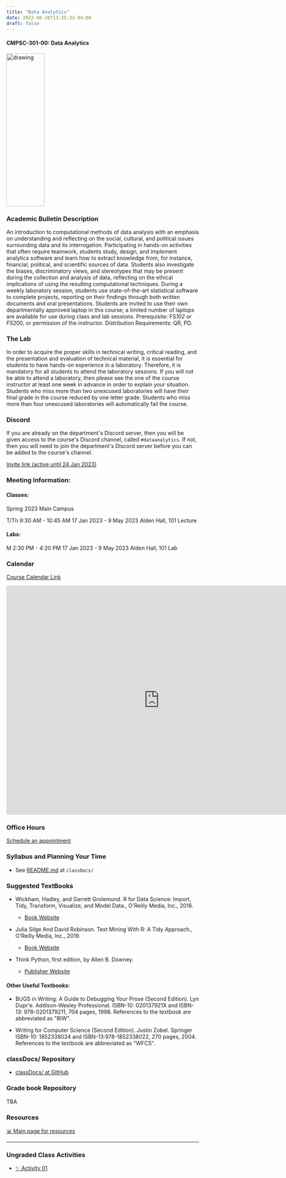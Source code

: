 ```yaml
---
title: "Data Analytics"
date: 2022-06-26T13:25:33-04:00
draft: false
---
```

#### CMPSC-301-00: Data Analytics

<img src="/images/dataanalytics/volcano.png" alt="drawing" width="100" height="400"/>


### Academic Bulletin Description

An introduction to computational methods of data analysis with an emphasis on understanding and reflecting on the social, cultural, and political issues surrounding data and its interrogation. Participating in hands-on activities that often require teamwork, students study, design, and implement analytics software and learn how to extract knowledge from, for instance, financial, political, and scientific sources of data. Students also investigate the biases, discriminatory views, and stereotypes that may be present during the collection and analysis of data, reflecting on the ethical implications of using the resulting computational techniques. During a weekly laboratory session, students use state-of-the-art statistical software to complete projects, reporting on their findings through both written documents and oral presentations. Students are invited to use their own departmentally approved laptop in this course; a limited number of laptops are available for use during class and lab sessions. Prerequisite: FS*102 or FS*200, or permission of the instructor. Distribution Requirements: QR, PD.

<!-- Former Description: An introduction to computational and analytical methods for finding patterns in large data sets. Using statistical procedures that they design and implement in programming environments, students extract knowledge from financial, political, scientific, and other data sources, exploring the issues of power and privilege that emerge from their discoveries. Students also learn to contrast their own perspectives with the ones identified by their analyses, reflecting on the ethical consequences of using the power that originates from computationally derived knowledge. During a weekly laboratory session students employ state-of-the-art statistical software to complete projects, reporting on their findings through both written documents and oral presentations. -->

### The Lab

In order to acquire the proper skills in technical writing, critical reading, and the presentation and evaluation of technical material, it is essential for students to have hands-on experience in a laboratory. Therefore, it is mandatory for all students to attend the laboratory sessions. If you will not be able to attend a laboratory, then please see the one of the course instructor at least one week in advance in order to explain your situation. Students who miss more than two unexcused laboratories will have their final grade in the course reduced by one letter grade. Students who miss more than four unexcused laboratories will automatically fail the course.

### Discord

If you are already on the department's Discord server, then you will be given access to the course's Discord channel, called `#dataanalytics`. If not, then you will need to join the department's Discord server before you can be added to the course's channel.

[Invite link (active until 24 Jan 2023)](https://discord.gg/C4YGgFd5)

### Meeting Information:

#### Classes:

Spring 2023
Main Campus

T/Th 9:30 AM - 10:45 AM
17 Jan 2023 - 9 May 2023
Alden Hall, 101 Lecture

#### Labs:

M 2:30 PM - 4:20 PM
17 Jan 2023 - 9 May 2023
Alden Hall, 101 Lab

### Calendar

[Course Calendar Link](https://calendar.google.com/calendar/u/0?cid=Y19hNTg4ZDZiYjQzZDUxYWNiMTJhZjhjMDZhOGVjMWQwOGQyZDQ4YmQ3NDNmNWQ5ZTE0YmFmNzMwYmM3ZDc3NGIzQGdyb3VwLmNhbGVuZGFyLmdvb2dsZS5jb20)

<iframe src="https://calendar.google.com/calendar/embed?src=c_a588d6bb43d51acb12af8c06a8ec1d08d2d48bd743f5d9e14baf730bc7d774b3%40group.calendar.google.com&ctz=America%2FNew_York" style="border: 0" width="800" height="600" frameborder="0" scrolling="no"></iframe>

### Office Hours

[Schedule an appointment](/contactandabout/)

### Syllabus and Planning Your Time

* See [README.md](https://github.com/CMPSC-301-Allegheny-College-Spring-2023/classDocs/blob/main/README.md) at `classDocs/`

### Suggested TextBooks

* Wickham, Hadley, and Garrett Grolemund. R for Data Science: Import, Tidy, Transform, Visualize, and Model Data., O'Reilly Media, Inc., 2016.

  + [Book Website](https://r4ds.had.co.nz/)

* Julia Silge And David Robinson. Text Mining With R: A Tidy Approach., O'Reilly Media, Inc., 2019.
  + [Book Website](https://www.tidytextmining.com/)

* Think Python, first edition, by Allen B. Downey.
  + [Publisher Website](https://greenteapress.com/wp/)

#### Other Useful Textbooks:

* BUGS in Writing: A Guide to Debugging Your Prose (Second Edition). Lyn Dupr\'e. Addison-Wesley Professional. ISBN-10: 020137921X and ISBN-13: 978-0201379211, 704 pages, 1998. References to the textbook are abbreviated as "BIW".

* Writing for Computer Science (Second Edition). Justin Zobel. Springer ISBN-10: 1852338024 and ISBN-13:978-1852338022, 270 pages, 2004. References to the textbook are abbreviated as "WFCS".

### classDocs/ Repository

* [classDocs/ at GitHub](https://github.com/CMPSC-301-Allegheny-College-Spring-2023/classDocs)

### Grade book Repository

TBA

### Resources

[:bar_chart: Main page for resources](/resources/) 

---

### Ungraded Class Activities

 + [:sparkles: Activity 01](/base/dataanalytics/activity01)
